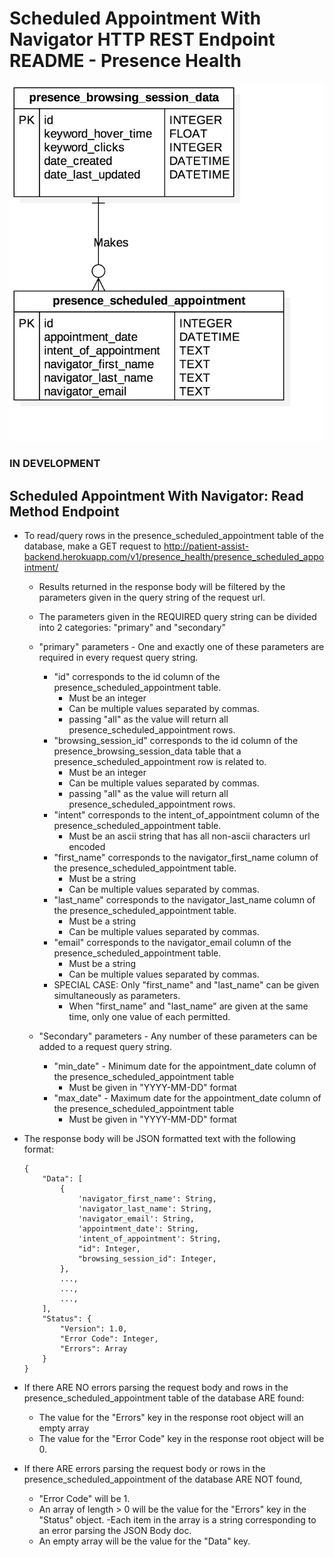 # Scheduled Appointment With Navigator HTTP REST Endpoint README - Presence Health

![Scheduled Appointment With Navigator ERD - Presence Health](../../../db_erds/presence_health/presence_scheduled_appointment_erd.jpg)

### IN DEVELOPMENT
## Scheduled Appointment With Navigator: Read Method Endpoint
- To read/query rows in the presence_scheduled_appointment table of the database, make a GET request to
http://patient-assist-backend.herokuapp.com/v1/presence_health/presence_scheduled_appointment/
    - Results returned in the response body will be filtered by the parameters given in the query string of the request url.
    - The parameters given in the REQUIRED query string can be divided into 2 categories: "primary" and "secondary"
    
    - "primary" parameters - One and exactly one of these parameters are required in every request query string.
        - "id" corresponds to the id column of the presence_scheduled_appointment table.
            - Must be an integer
            - Can be multiple values separated by commas.
            - passing "all" as the value will return all presence_scheduled_appointment rows.
        - "browsing_session_id" corresponds to the id column of the presence_browsing_session_data table that a presence_scheduled_appointment row is related to.
            - Must be an integer
            - Can be multiple values separated by commas.
            - passing "all" as the value will return all presence_scheduled_appointment rows.
        - "intent" corresponds to the intent_of_appointment column of the presence_scheduled_appointment table.
            - Must be an ascii string that has all non-ascii characters url encoded
        - "first_name" corresponds to the navigator_first_name column of the presence_scheduled_appointment table.
            - Must be a string
            - Can be multiple values separated by commas.
        - "last_name" corresponds to the navigator_last_name column of the presence_scheduled_appointment table.
            - Must be a string
            - Can be multiple values separated by commas.
        - "email" corresponds to the navigator_email column of the presence_scheduled_appointment table.
            - Must be a string
            - Can be multiple values separated by commas.
        - SPECIAL CASE: Only "first_name" and "last_name" can be given simultaneously as parameters.
            - When "first_name" and "last_name" are given at the same time, only one value of each permitted.
            
    - "Secondary" parameters - Any number of these parameters can be added to a request query string.
        - "min_date" - Minimum date for the appointment_date column of the presence_scheduled_appointment table
            - Must be given in "YYYY-MM-DD" format
        - "max_date" - Maximum date for the appointment_date column of the presence_scheduled_appointment table
            - Must be given in "YYYY-MM-DD" format
    
- The response body will be JSON formatted text with the following format:
    ```
    {
        "Data": [
            {
                'navigator_first_name': String,
                'navigator_last_name': String,
                'navigator_email': String,
                'appointment_date': String,
                'intent_of_appointment': String,
                "id": Integer,
                "browsing_session_id": Integer,
            },
            ...,
            ...,
            ...,
        ],
        "Status": {
            "Version": 1.0,
            "Error Code": Integer,
            "Errors": Array
        }
    }
    ```
  
- If there ARE NO errors parsing the request body and rows in the presence_scheduled_appointment table of the database ARE found:
    - The value for the "Errors" key in the response root object will an empty array
    - The value for the "Error Code" key in the response root object will be 0. 
- If there ARE errors parsing the request body or rows in the presence_scheduled_appointment of the database ARE NOT found,
    - "Error Code" will be 1.
    - An array of length > 0 will be the value for the "Errors" key in the "Status" object.
        -Each item in the array is a string corresponding to an error parsing the JSON Body doc.
    - An empty array will be the value for the "Data" key.
